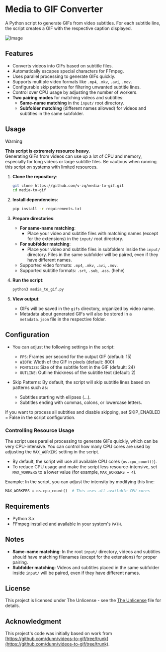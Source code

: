 # Media to GIF Converter

A Python script to generate GIFs from video subtitles. For each subtitle line, the script creates a GIF with the respective caption displayed.

![Image](https://cdn.vzq.wtf/vzq.wtf/main.gif)

## Features
- Converts videos into GIFs based on subtitle files.
- Automatically escapes special characters for FFmpeg.
- Uses parallel processing to generate GIFs quickly.
- Supports multiple video formats like `.mp4`, `.mkv`, `.avi`, `.mov`.
- Configurable skip patterns for filtering unwanted subtitle lines.
- Control over CPU usage by adjusting the number of workers.
- **Two pairing modes** for matching videos and subtitles:
  - **Same-name matching** in the `input/` root directory.
  - **Subfolder matching** (different names allowed) for videos and subtitles in the same subfolder.

## Usage

> [!WARNING]  
> **This script is extremely resource heavy.**  
> Generating GIFs from videos can use up a lot of CPU and memory, especially for long videos or large subtitle files. Be cautious when running this script on systems with limited resources.

1. **Clone the repository**:
    ```bash
    git clone https://github.com/v-zq/media-to-gif.git
    cd media-to-gif
    ```

2. **Install dependencies**:
    ```bash
    pip install -r requirements.txt
    ```

3. **Prepare directories**:
    - **For same-name matching**:
      - Place your video and subtitle files with matching names (except for the extensions) in the `input/` root directory.
    - **For subfolder matching**:
      - Place your video and subtitle files in subfolders inside the `input/` directory. Files in the same subfolder will be paired, even if they have different names.
    - Supported video formats: `.mp4`, `.mkv`, `.avi`, `.mov`.
    - Supported subtitle formats: `.srt`, `.sub`, `.ass`. (hehe)

4. **Run the script**:
    ```bash
    python3 media_to_gif.py
    ```

5. **View output**:
    - GIFs will be saved in the `gifs` directory, organized by video name.
    - Metadata about generated GIFs will also be stored in a `metadata.json` file in the respective folder.

## Configuration

- You can adjust the following settings in the script:
    - `FPS`: Frames per second for the output GIF (default: 15)
    - `WIDTH`: Width of the GIF in pixels (default: 800)
    - `FONTSIZE`: Size of the subtitle font in the GIF (default: 24)
    - `OUTLINE`: Outline thickness of the subtitle text (default: 2)

- Skip Patterns: By default, the script will skip subtitle lines based on patterns such as:
  - Subtitles starting with ellipses (...).
  - Subtitles ending with commas, colons, or lowercase letters.  

If you want to process all subtitles and disable skipping, set SKIP_ENABLED = False in the script configuration.

### Controlling Resource Usage

The script uses parallel processing to generate GIFs quickly, which can be very CPU-intensive. You can control how many CPU cores are used by adjusting the `MAX_WORKERS` setting in the script.

- By default, the script will use all available CPU cores (`os.cpu_count()`).
- To reduce CPU usage and make the script less resource-intensive, set `MAX_WORKERS` to a lower value (for example, `MAX_WORKERS = 4`).

Example: In the script, you can adjust the intensity by modifying this line:
```python
MAX_WORKERS = os.cpu_count()  # This uses all available CPU cores
```

## Requirements

- Python 3.x
- FFmpeg installed and available in your system's `PATH`.

## Notes
- **Same-name matching**: In the root `input/` directory, videos and subtitles should have matching filenames (except for the extensions) for proper pairing.
- **Subfolder matching**: Videos and subtitles placed in the same subfolder inside `input/` will be paired, even if they have different names.

## License

This project is licensed under The Unlicense - see the [The Unlicense](LICENSE) file for details.

## Acknowledgment

This project's code was initially based on work from [https://github.com/dunn/videos-to-gif/tree/trunk](https://github.com/dunn/videos-to-gif/tree/trunk).